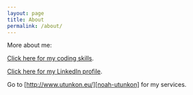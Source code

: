 ```yaml
---
layout: page
title: About
permalink: /about/
---
```


More about me: 

[Click here for my coding skills][noah-code]. 

[Click here for my LinkedIn profile][noah-prof].

Go to [http://www.utunkon.eu/][noah-utunkon] for my services.


[noah-utunkon]: http://www.utunkon.eu/
[noah-code]: https://www.codecademy.com/noahpierau
[noah-prof]: https://www.linkedin.com/in/noahpierau
